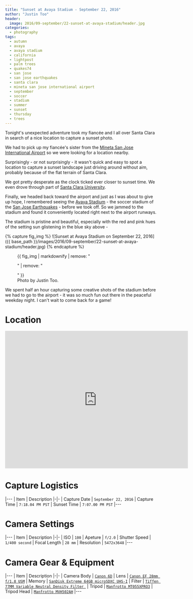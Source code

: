 ```yaml
---
title: "Sunset at Avaya Stadium - September 22, 2016"
author: "Justin Too"
header:
  image: 2016/09-september/22-sunset-at-avaya-stadium/header.jpg
categories: 
  - photography
tags: 
  - autumn
  - avaya
  - avaya stadium
  - california
  - lightpost
  - palm trees
  - quakes74
  - san jose
  - san jose earthquakes
  - santa clara
  - mineta san jose international airport
  - september
  - soccer
  - stadium
  - summer
  - sunset
  - thursday
  - trees
---
```


Tonight's unexpected adventure took my fiancée and I all over Santa Clara in search of a nice location to capture a sunset photo.

We had to pick up my fiancée's sister from the [Mineta San Jose International Airport](http://www.flysanjose.com/fl/) so we were looking for a location nearby.

Surprisingly - or not surprisingly - it wasn't quick and easy to spot a location to capture a sunset landscape just driving around without aim, probably because of the flat terrain of Santa Clara.

We got pretty desperate as the clock ticked ever closer to sunset time. We even drove through part of [Santa Clara University](https://www.scu.edu/).

Finally, we headed back toward the airport and just as I was about to give up hope, I remembered seeing the [Avaya Stadium](http://www.sjearthquakes.com/avayastadium) - the soccer stadium of the [San Jose Earthquakes](http://www.sjearthquakes.com/) - before we took off. So we jammed to the stadium and found it conveniently located right next to the airport runways.

The stadium is pristine and beautiful, especially with the red and pink hues of the setting sun glistening in the blue sky above -

{% capture fig_img %}
![Sunset at Avaya Stadium on September 22, 2016]({{ base_path }}/images/2016/09-september/22-sunset-at-avaya-stadium/header.jpg)
{% endcapture %}

<figure>
  {{ fig_img | markdownify | remove: "<p>" | remove: "</p>" }}
  <figcaption>Photo by Justin Too.</figcaption>
</figure>

We spent half an hour capturing some creative shots of the stadium before we had to go to the airport - it was so much fun out there in the peaceful weekday night. I can't wait to come back for a game!

# Location

<div class="google-maps">
<iframe src="https://www.google.com/maps/embed?pb=!1m14!1m8!1m3!1d12686.534975302442!2d-121.9250833!3d37.3511788!3m2!1i1024!2i768!4f13.1!3m3!1m2!1s0x0%3A0x9c879e04a443ef5f!2sAvaya+Stadium!5e0!3m2!1sen!2sus!4v1474850765538" width="600" height="450" frameborder="0" style="border:0" allowfullscreen></iframe>
</div>

# Capture Logistics

|---
| Item | Description
|-|-
| Capture Date | `September 22, 2016`
| Capture Time | `7:18.04 PM PST`
| Sunset Time | `7:07.00 PM PST`
|---

# Camera Settings

|---
| Item | Description
|-|-
| ISO | `100`
| Apeture | `f/2.0`
| Shutter Speed | `1/400 second`
| Focal Length | `28 mm`
| Resolution | `5472x3648`
|---

# Camera Gear & Equipment

|---
| Item | Description
|-|-
| Camera Body | [`Canon 6D`](http://amzn.to/2cWXE39)
| Lens | [`Canon EF 28mm f/1.8 USM`](http://amzn.to/2dafl0Q)
| Memory | [`SanDisk Extreme 64GB microSDXC UHS-I`](http://amzn.to/2ctf8VH)
| Filter | [`Tiffen 77MM Variable Neutral Density Filter `](http://amzn.to/2cS3kOj)
| Tripod | [`Manfrotto MT055XPRO3`](http://amzn.to/2cXnLFk)
| Tripod Head | [`Manfrotto MVH502AH`](http://amzn.to/2cz4jjs)
|---

